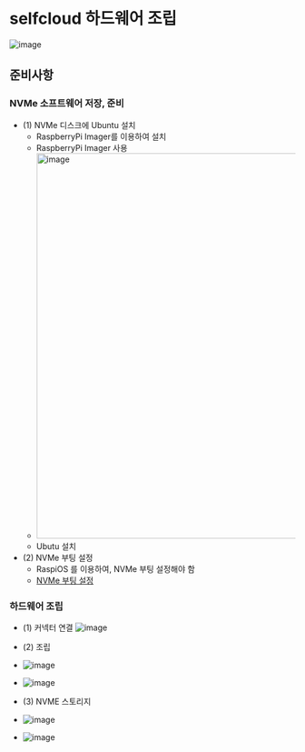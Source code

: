 # selfcloud 하드웨어 조립

![image](https://github.com/jeonghoonkang/selfcloud/assets/4180063/a9088c86-22a6-474b-ac08-cd082944676b)


## 준비사항

### NVMe 소프트웨어 저장, 준비
- (1) NVMe 디스크에 Ubuntu 설치
  - RaspberryPi Imager를 이용하여 설치
  - RaspberryPi Imager 사용 
  - <img width="678" alt="image" src="https://github.com/jeonghoonkang/selfcloud/assets/4180063/fb523df3-e096-4796-82e3-f94d9931376d">
  - Ubutu 설치
- (2) NVMe 부팅 설정
  - RaspiOS 를 이용하여, NVMe 부팅 설정해야 함
  - <a href="https://github.com/jeonghoonkang/BerePi/tree/master/setup/raspi5#raspi5-nvme-부팅" target="_blank"> NVMe 부팅 설정 </a>
  
### 하드웨어 조립 
- (1) 커넥터 연결
![image](https://github.com/jeonghoonkang/selfcloud/assets/4180063/063900fd-a036-47ad-a26e-0eb004157bc7)

- (2) 조립
- ![image](https://github.com/jeonghoonkang/selfcloud/assets/4180063/b713c465-cf68-41a9-8eed-61abfae197af)
- ![image](https://github.com/jeonghoonkang/selfcloud/assets/4180063/d943e763-4328-4668-b06f-16907314aa9b)

- (3) NVME 스토리지
- ![image](https://github.com/jeonghoonkang/selfcloud/assets/4180063/2aca320c-4f36-4bbd-881a-014a2f234b55)
- ![image](https://github.com/jeonghoonkang/selfcloud/assets/4180063/01088db7-1aa0-4906-afa4-01753bf1ded1)


